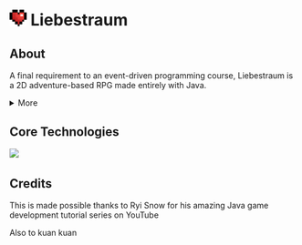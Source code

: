 # <img src="Liebestraum/res/object/icon.png" width="30"> Liebestraum 

## About
A final requirement to an event-driven programming course, Liebestraum is a 2D adventure-based RPG made entirely with Java. 

<details>
<summary>More</summary>
  As someone with zero experience let alone interest in game development, this project was a personal challenge. Luckily I found this awesome tutorial by Ryi Snow which this project is based on.
</details>

## Core Technologies
  <p>
    <a href="https://skillicons.dev">
      <img src="https://skillicons.dev/icons?i=java,eclipse"/>
    </a>
  </p>

## Credits 
This is made possible thanks to Ryi Snow for his amazing Java game development tutorial series on YouTube 

Also to kuan kuan
